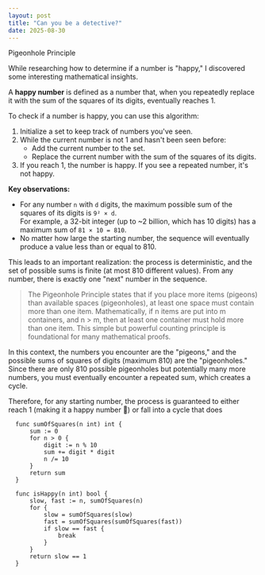 ```yaml
---
layout: post
title: "Can you be a detective?"
date: 2025-08-30
---
```

Pigeonhole Principle

While researching how to determine if a number is "happy," I discovered some interesting mathematical insights.

A **happy number** is defined as a number that, when you repeatedly replace it with the sum of the squares of its digits, eventually reaches 1.

To check if a number is happy, you can use this algorithm:

1. Initialize a set to keep track of numbers you've seen.
2. While the current number is not 1 and hasn't been seen before:
   - Add the current number to the set.
   - Replace the current number with the sum of the squares of its digits.
3. If you reach 1, the number is happy. If you see a repeated number, it's not happy.

**Key observations:**

- For any number `n` with `d` digits, the maximum possible sum of the squares of its digits is `9² × d`.  
  For example, a 32-bit integer (up to ~2 billion, which has 10 digits) has a maximum sum of `81 × 10 = 810`.
- No matter how large the starting number, the sequence will eventually produce a value less than or equal to 810.

This leads to an important realization: the process is deterministic, and the set of possible sums is finite (at most 810 different values). From any number, there is exactly one "next" number in the sequence.

> The Pigeonhole Principle states that if you place more items (pigeons) than available spaces (pigeonholes), at least one space must contain more than one item. Mathematically, if n items are put into m containers, and n > m, then at least one container must hold more than one item. This simple but powerful counting principle is foundational for many mathematical proofs.

In this context, the numbers you encounter are the "pigeons," and the possible sums of squares of digits (maximum 810) are the "pigeonholes." Since there are only 810 possible pigeonholes but potentially many more numbers, you must eventually encounter a repeated sum, which creates a cycle.

Therefore, for any starting number, the process is guaranteed to either reach 1 (making it a happy number 🎉) or fall into a cycle that does


```
  func sumOfSquares(n int) int {
      sum := 0
      for n > 0 {
          digit := n % 10
          sum += digit * digit
          n /= 10
      }
      return sum
  }
  
  func isHappy(n int) bool {
      slow, fast := n, sumOfSquares(n)
      for {
          slow = sumOfSquares(slow)
          fast = sumOfSquares(sumOfSquares(fast))
          if slow == fast {
              break
          }
      }
      return slow == 1
  }

```